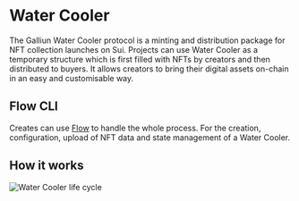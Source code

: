 # Water Cooler
The Galliun Water Cooler protocol is a minting and distribution package for NFT collection launches on Sui. Projects can use Water Cooler as a temporary structure which is first filled with NFTs by creators and then distributed to buyers. It allows creators to bring their digital assets on-chain in an easy and customisable way.

## Flow CLI
Creates can use [Flow](https://github.com/VisionDeCreator/flow "Flow") to handle the whole process. For the creation, configuration, upload of NFT data and state management of a Water Cooler.

## How it works
![Water Cooler life cycle](https://github.com/VisionDeCreator/flow/blob/main/images/water_cooler.png)